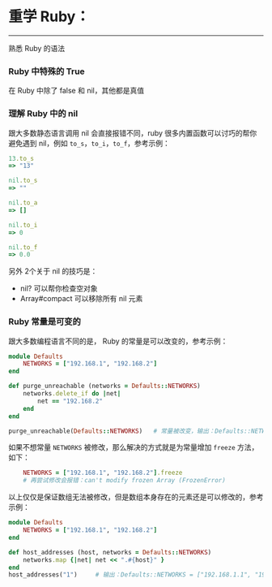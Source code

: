 # 重学 Ruby：
---
熟悉 Ruby 的语法
### Ruby 中特殊的 True

在 Ruby 中除了 false 和 nil，其他都是真值

### 理解 Ruby 中的 nil
跟大多数静态语言调用 nil 会直接报错不同，ruby 很多内置函数可以讨巧的帮你避免遇到 nil，例如 `to_s`，`to_i`，`to_f`，参考示例：
```ruby
13.to_s
=> "13"

nil.to_s
=> ""

nil.to_a
=> []

nil.to_i
=> 0

nil.to_f
=> 0.0
```

另外 2个关于 nil 的技巧是：
* nil? 可以帮你检查空对象
* Array#compact 可以移除所有 nil 元素

### Ruby 常量是可变的
跟大多数编程语言不同的是， Ruby 的常量是可以改变的，参考示例：
```ruby
module Defaults
    NETWORKS = ["192.168.1", "192.168.2"]
end

def purge_unreachable (networks = Defaults::NETWORKS) 
    networks.delete_if do |net|
        net == "192.168.2"
    end
end

purge_unreachable(Defaults::NETWORKS)   # 常量被改变，输出：Defaults::NETWORKS = ["192.168.1"]
```
如果不想常量 `NETWORKS` 被修改，那么解决的方式就是为常量增加 `freeze` 方法，如下：
```ruby
    NETWORKS = ["192.168.1", "192.168.2"].freeze
    # 再尝试修改会报错：can't modify frozen Array (FrozenError)
```
以上仅仅是保证数组无法被修改，但是数组本身存在的元素还是可以修改的，参考示例：
```ruby
module Defaults
    NETWORKS = ["192.168.1", "192.168.2"]
end

def host_addresses (host, networks = Defaults::NETWORKS)
    networks.map {|net| net << ".#{host}" }
end
host_addresses("1")     # 输出：Defaults::NETWORKS = ["192.168.1.1", "192.168.2.1"]

```
